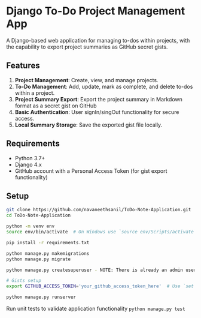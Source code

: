 # Django To-Do Project Management App

A Django-based web application for managing to-dos within projects, with the capability to export project summaries as GitHub secret gists.

## Features
1. **Project Management**: Create, view, and manage projects.
2. **To-Do Management**: Add, update, mark as complete, and delete to-dos within a project.
3. **Project Summary Export**: Export the project summary in Markdown format as a secret gist on GitHub
4. **Basic Authentication**: User signIn/singOut functionality for secure access.
5. **Local Summary Storage**: Save the exported gist file locally.

## Requirements
- Python 3.7+
- Django 4.x
- GitHub account with a Personal Access Token (for gist export functionality)

## Setup

```bash
git clone https://github.com/navaneethsanil/ToDo-Note-Application.git
cd ToDo-Note-Application

python -m venv env
source env/bin/activate  # On Windows use `source env/Scripts/activate`

pip install -r requirements.txt

python manage.py makemigrations
python manage.py migrate

python manage.py createsuperuser - NOTE: There is already an admin user exists in the database, with username: admin, and password: Testing@123

# Gists setup
export GITHUB_ACCESS_TOKEN='your_github_access_token_here'  # Use `set` on Windows

python manage.py runserver
```
Run unit tests to validate application functionality
```python manage.py test```
